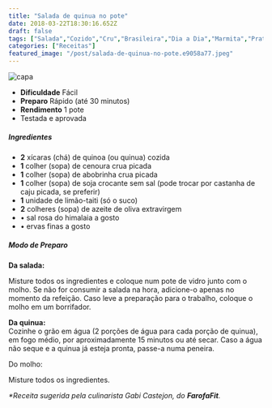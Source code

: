 ```yaml
---
title: "Salada de quinua no pote"
date: 2018-03-22T18:30:16.652Z
draft: false
tags: ["Salada","Cozido","Cru","Brasileira","Dia a Dia","Marmita","Pratos leves - Saladas","Quinoa","Receitas rápidas","Receitas simples e fáceis"]
categories: ["Receitas"]
featured_image: "/post/salada-de-quinua-no-pote.e9058a77.jpeg"
---
```


![capa](/post/salada-de-quinua-no-pote.e9058a77.jpeg)

*   **Dificuldade** Fácil
*   **Preparo** Rápido (até 30 minutos)
*   **Rendimento** 1 pote
*   Testada e aprovada
    

##### Ingredientes

*   **2** xícaras (chá) de quinoa (ou quinua) cozida
*   **1** colher (sopa) de cenoura crua picada
*   **1** colher (sopa) de abobrinha crua picada
*   **1** colher (sopa) de soja crocante sem sal (pode trocar por castanha de caju picada, se preferir)
*   **1** unidade de limão-taiti (só o suco)
*   **2** colheres (sopa) de azeite de oliva extravirgem
*   • sal rosa do himalaia a gosto
*   • ervas finas a gosto

##### Modo de Preparo

**Da salada:**

Misture todos os ingredientes e coloque num pote de vidro junto com o molho. Se não for consumir a salada na hora, adicione-o apenas no momento da refeição. Caso leve a preparação para o trabalho, coloque o molho em um borrifador.

**Da quinua:**  
Cozinhe o grão em água (2 porções de água para cada porção de quinua), em fogo médio, por aproximadamente 15 minutos ou até secar. Caso a água não seque e a quinua já esteja pronta, passe-a numa peneira.

Do molho:

Misture todos os ingredientes.

_*Receita sugerida pela culinarista Gabi Castejon, do **FarofaFit**._
